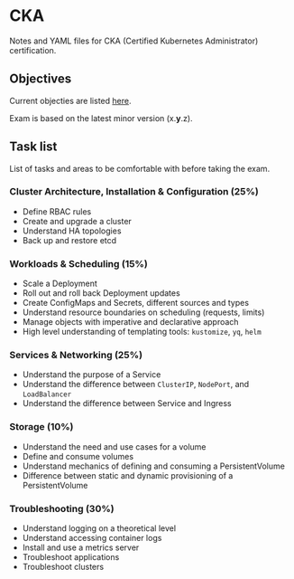 # CKA

Notes and YAML files for CKA (Certified Kubernetes Administrator)
certification.

## Objectives

Current objecties are listed
[here](https://training.linuxfoundation.org/certification/certified-kubernetes-administrator-cka/).

Exam is based on the latest minor version (x.**y**.z).

## Task list

List of tasks and areas to be comfortable with before taking the exam.

### Cluster Architecture, Installation & Configuration (25%)

- Define RBAC rules
- Create and upgrade a cluster
- Understand HA topologies
- Back up and restore etcd

### Workloads & Scheduling (15%)

- Scale a Deployment
- Roll out and roll back Deployment updates
- Create ConfigMaps and Secrets, different sources and types
- Understand resource boundaries on scheduling (requests, limits)
- Manage objects with imperative and declarative approach
- High level understanding of templating tools: `kustomize`, `yq`, `helm`

### Services & Networking (25%)

- Understand the purpose of a Service
- Understand the difference between `ClusterIP`, `NodePort`, and `LoadBalancer`
- Understand the difference between Service and Ingress

### Storage (10%)

- Understand the need and use cases for a volume
- Define and consume volumes
- Understand mechanics of defining and consuming a PersistentVolume
- Difference between static and dynamic provisioning of a PersistentVolume

### Troubleshooting (30%)

- Understand logging on a theoretical level 
- Understand accessing container logs
- Install and use a metrics server
- Troubleshoot applications
- Troubleshoot clusters
